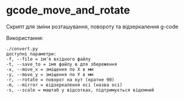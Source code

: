 # gcode_move_and_rotate
Скрипт для зміни розташування, повороту та відзеркалення g-code

Використання:
````
./convert.py
доступні параметри:
-f, --file = ім'я вхідного файлу
-t, --save_to = імя файлу в для збереження
-x, --move_x = зміщення по Х в мм
-y, --move_y = зміщення по У в мм
-r, --rotate = поворот на кут (кратне 90)
-m, --mirror = відзеркалення осі (назва осі)
-s, --scale = маштаб у відсотках, підтримується відємний
````
